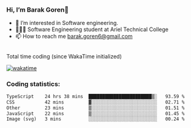 ###  Hi, I’m Barak Goren👋
- 👀 I’m interested in Software engineering.
- 👨🏼‍🎓 Software Engineering student at Ariel Technical College
- 📫 How to reach me barak.goren6@gmail.com
##
Total time coding (since WakaTime initialized)

[![wakatime](https://wakatime.com/badge/user/5cc5ec80-a806-4ca2-a704-db29274e48cd.svg)](https://wakatime.com/@5cc5ec80-a806-4ca2-a704-db29274e48cd)

   
### Coding statistics:

<!--START_SECTION:waka-->

```txt
TypeScript    24 hrs 38 mins  ███████████████████████▒░   93.59 %
CSS           42 mins         ▓░░░░░░░░░░░░░░░░░░░░░░░░   02.71 %
Other         23 mins         ▒░░░░░░░░░░░░░░░░░░░░░░░░   01.51 %
JavaScript    22 mins         ▒░░░░░░░░░░░░░░░░░░░░░░░░   01.45 %
Image (svg)   3 mins          ░░░░░░░░░░░░░░░░░░░░░░░░░   00.24 %
```

<!--END_SECTION:waka-->

<!---
barakgoren/barakgoren is a ✨ special ✨ repository because its `README.md` (this file) appears on your GitHub profile.
You can click the Preview link to take a look at your changes.
--->

